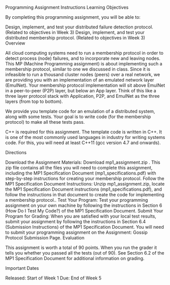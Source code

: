 Programming Assignment Instructions
Learning Objectives

By completing this programming assignment, you will be able to:

Design, implement, and test your distributed failure detection protocol. (Related to objectives in Week 3)
Design, implement, and test your distributed membership protocol. (Related to objectives in Week 3)
Overview

All cloud computing systems need to run a membership protocol in order to detect process (node) failures, and to incorporate new and leaving nodes. This MP (Machine Programming assignment) is about implementing such a membership protocol, similar to one we discussed in class. Since it is infeasible to run a thousand cluster nodes (peers) over a real network, we are providing you with an implementation of an emulated network layer (EmulNet). Your membership protocol implementation will sit above EmulNet in a peer-to-peer (P2P) layer, but below an App layer. Think of this like a three layer protocol stack with Application, P2P, and EmulNet as the three layers (from top to bottom).

We provide you template code for an emulation of a distributed system, along with some tests. Your goal is to write code (for the membership protocol) to make all these tests pass.

C++ is required for this assignment. The template code is written in C++. It is one of the most commonly used languages in industry for writing systems code. For this, you will need at least C++11 (gcc version 4.7 and onwards).

Directions

Download the Assignment Materials: Download 
mp1_assignment.zip
. This zip file contains all the files you will need to complete this  assignment, including the MP1 Specification Document  (mp1_specifications.pdf) with step-by-step instructions for creating  your membership protocol.
Follow the MP1 Specification Document Instructions: Unzip mp1_assignment.zip, locate the MP1 Specification Document instructions (mp1_specifications.pdf), and follow the instructions in that document to create the code for implementing a membership protocol..
Test Your Program: Test your programming assignment  on your own machine by following the instructions in Section 6 (How Do I Test My Code?) of the MP1 Specification Document.
Submit Your Program for Grading: When you are satisfied with your local test results, submit your assignment by following the instructions in Section 6.4 (Submission Instructions) of the MP1 Specification Document. You will need to submit your programming assignment on the 
Assignment: Gossip Protocol
 Submission Page.
  Evaluation

 This assignment is worth a total  of 90 points. When you run the grader  it tells you whether you passed  all the tests (out of 90). See Section 6.2 of  the MP1 Specification Document for additional information on  grading.  

Important Dates

Released: Start of Week 1
Due: End of Week 5

